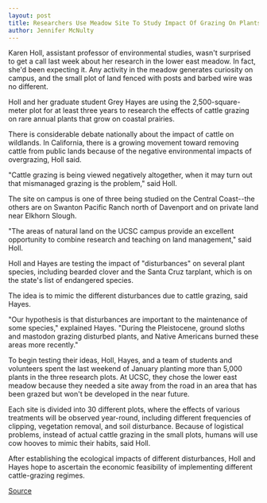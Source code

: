 ```yaml
---
layout: post
title: Researchers Use Meadow Site To Study Impact Of Grazing On Plants
author: Jennifer McNulty
---	
```


Karen Holl, assistant professor of environmental studies, wasn't surprised to get a call last week about her research in the lower east meadow. In fact, she'd been expecting it. Any activity in the meadow generates curiosity on campus, and the small plot of land fenced with posts and barbed wire was no different.

Holl and her graduate student Grey Hayes are using the 2,500-square-meter plot for at least three years to research the effects of cattle grazing on rare annual plants that grow on coastal prairies.

There is considerable debate nationally about the impact of cattle on wildlands. In California, there is a growing movement toward removing cattle from public lands because of the negative environmental impacts of overgrazing, Holl said.

"Cattle grazing is being viewed negatively altogether, when it may turn out that mismanaged grazing is the problem," said Holl.

The site on campus is one of three being studied on the Central Coast--the others are on Swanton Pacific Ranch north of Davenport and on private land near Elkhorn Slough.

"The areas of natural land on the UCSC campus provide an excellent opportunity to combine research and teaching on land management," said Holl.

Holl and Hayes are testing the impact of "disturbances" on several plant species, including bearded clover and the Santa Cruz tarplant, which is on the state's list of endangered species.

The idea is to mimic the different disturbances due to cattle grazing, said Hayes.

"Our hypothesis is that disturbances are important to the maintenance of some species," explained Hayes. "During the Pleistocene, ground sloths and mastodon grazing disturbed plants, and Native Americans burned these areas more recently."

To begin testing their ideas, Holl, Hayes, and a team of students and volunteers spent the last weekend of January planting more than 5,000 plants in the three research plots. At UCSC, they chose the lower east meadow because they needed a site away from the road in an area that has been grazed but won't be developed in the near future.

Each site is divided into 30 different plots, where the effects of various treatments will be observed year-round, including different frequencies of clipping, vegetation removal, and soil disturbance. Because of logistical problems, instead of actual cattle grazing in the small plots, humans will use cow hooves to mimic their habits, said Holl.

After establishing the ecological impacts of different disturbances, Holl and Hayes hope to ascertain the economic feasibility of implementing different cattle-grazing regimes.

[Source](http://www1.ucsc.edu/oncampus/currents/98-99/03-01/meadow.htm "Permalink to Karen Holl cattle research on meadow; 03-01-99")
